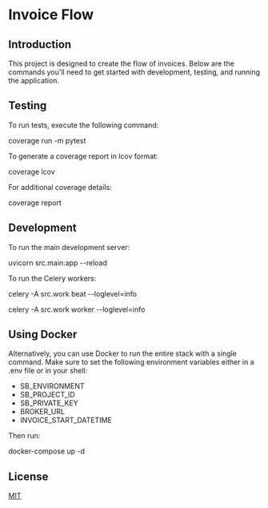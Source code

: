 # Invoice Flow

## Introduction

This project is designed to create the flow of invoices. Below are the commands you'll need to get started with development, testing, and running the application.

## Testing

To run tests, execute the following command:

coverage run -m pytest

To generate a coverage report in lcov format:

coverage lcov

For additional coverage details:

coverage report

## Development

To run the main development server:

uvicorn src.main:app --reload

To run the Celery workers:

celery -A src.work beat --loglevel=info

celery -A src.work worker --loglevel=info

## Using Docker

Alternatively, you can use Docker to run the entire stack with a single command. Make sure to set the following environment variables either in a .env file or in your shell:

- SB_ENVIRONMENT
- SB_PROJECT_ID
- SB_PRIVATE_KEY
- BROKER_URL
- INVOICE_START_DATETIME

Then run:

docker-compose up -d

## License

[MIT](LICENSE)
